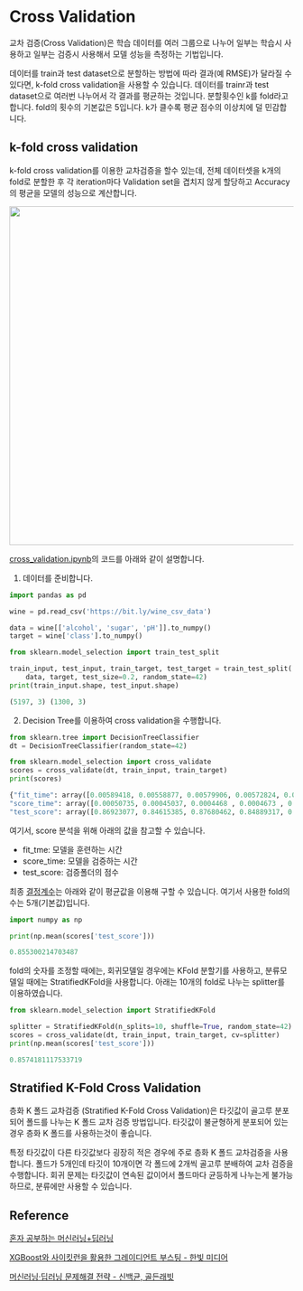 # Cross Validation

교차 검증(Cross Validation)은 학습 데이터를 여러 그룹으로 나누어 일부는 학습시 사용하고 일부는 검증시 사용해서 모델 성능을 측정하는 기법입니다. 

데이터를 train과 test dataset으로 분할하는 방법에 따라 결과(예 RMSE)가 달라질 수 있다면, k-fold cross validation을 사용할 수 있습니다. 데이터를 trainr과 test dataset으로 여러번 나누어서 각 결과를 평균하는 것입니다. 분할횟수인 k를 fold라고 합니다. fold의 횟수의 기본값은 5입니다. k가 클수록 평균 점수의 이상치에 덜 민감합니다. 

## k-fold cross validation

k-fold cross validation를 이용한 교차검증을 할수 있는데, 전체 데이터셋을 k개의 fold로 분할한 후 각 iteration마다 Validation set을 겹치지 않게 할당하고 Accuracy의 평균을 모델의 성능으로 계산합니다. 

<img src="https://user-images.githubusercontent.com/52392004/186666830-cae6a8f1-43d8-4d07-8066-8979927df07f.png" width="600">


[cross_validation.ipynb](https://github.com/kyopark2014/ML-Algorithms/blob/main/src/cross_validation.ipynb)의 코드를 아래와 같이 설명합니다. 

1) 데이터를 준비합니다. 

```python
import pandas as pd

wine = pd.read_csv('https://bit.ly/wine_csv_data')

data = wine[['alcohol', 'sugar', 'pH']].to_numpy()
target = wine['class'].to_numpy()

from sklearn.model_selection import train_test_split

train_input, test_input, train_target, test_target = train_test_split(
    data, target, test_size=0.2, random_state=42)
print(train_input.shape, test_input.shape)

(5197, 3) (1300, 3)
```

2) Decision Tree를 이용하여 cross validation을 수행합니다.

```python
from sklearn.tree import DecisionTreeClassifier
dt = DecisionTreeClassifier(random_state=42)

from sklearn.model_selection import cross_validate
scores = cross_validate(dt, train_input, train_target)
print(scores)

{"fit_time": array([0.00589418, 0.00558877, 0.00579906, 0.00572824, 0.00548029]),
"score_time": array([0.00050735, 0.00045037, 0.0004468 , 0.0004673 , 0.00045609]),
"test_score": array([0.86923077, 0.84615385, 0.87680462, 0.84889317, 0.83541867])}
```

여기서, score 분석을 위해 아래의 값을 참고할 수 있습니다. 

- fit_tme: 모델을 훈련하는 시간
- score_time: 모델을 검증하는 시간
- test_score: 검증폴더의 점수

최종 [결정계수](https://github.com/kyopark2014/ML-Algorithms/blob/main/evaluation.md#coefficient-of-determination)는 아래와 같이 평균값을 이용해 구할 수 있습니다. 여기서 사용한 fold의 수는 5개(기본값)입니다.

```python
import numpy as np

print(np.mean(scores['test_score']))

0.855300214703487
```

fold의 숫자를 조정할 때에는, 회귀모델일 경우에는 KFold 분할기를 사용하고, 분류모델일 때에는 StratifiedKFold을 사용합니다. 아래는 10개의 fold로 나누는 splitter를 이용하였습니다. 

```python
from sklearn.model_selection import StratifiedKFold

splitter = StratifiedKFold(n_splits=10, shuffle=True, random_state=42)
scores = cross_validate(dt, train_input, train_target, cv=splitter)
print(np.mean(scores['test_score']))

0.8574181117533719
```

## Stratified K-Fold Cross Validation

층화 K 폴드 교차검증 (Stratified K-Fold Cross Validation)은 타깃값이 골고루 분포되어 폴드를 나누는 K 폴드 교차 검증 방법입니다. 타깃값이 불균형하게 분포되어 있는 경우 층화 K 폴드를 사용하는것이 좋습니다. 

특정 타깃값이 다른 타깃값보다 굉장히 적은 경우에 주로 층화 K 폴드 교차검증을 사용합니다. 폴드가 5개인데 타깃이 10개이면 각 폴드에 2개씩 골고루 분배하여 교차 검증을 수행합니다. 회귀 문제는 타깃값이 연속된 값이어서 폴드마다 균등하게 나누는게 불가능하므로, 분류에만 사용할 수 있습니다. 

## Reference 

[혼자 공부하는 머신러닝+딥러닝](https://github.com/rickiepark/hg-mldl)

[XGBoost와 사이킷런을 활용한 그레이디언트 부스팅 - 한빛 미디어](https://github.com/rickiepark/handson-gb)

[머신러닝·딥러닝 문제해결 전략 - 신백균, 골든래빗](https://github.com/BaekKyunShin/musthave_mldl_problem_solving_strategy)
